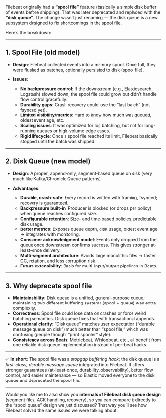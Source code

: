 Filebeat originally had a **“spool file”** feature (basically a simple disk buffer of events before shipping). That was later deprecated and replaced with the **“disk queue”**. The change wasn’t just renaming — the disk queue is a new subsystem designed to fix shortcomings in the spool file.

Here’s the breakdown:

---

## 1. Spool File (old model)

* **Design**: Filebeat collected events into a memory spool. Once full, they were flushed as batches, optionally persisted to disk (spool file).
* **Issues**:

  * **No backpressure control**: If the downstream (e.g., Elasticsearch, Logstash) slowed down, the spool file could grow but didn’t handle flow control gracefully.
  * **Durability gaps**: Crash recovery could lose the “last batch” (not fsynced yet).
  * **Limited visibility/metrics**: Hard to know how much was queued, oldest event age, etc.
  * **Scaling issues**: It was optimized for log batching, but not for long-running queues or high-volume edge cases.
  * **Rigid lifecycle**: Once a spool file reached its limit, Filebeat basically stopped until the batch was shipped.

---

## 2. Disk Queue (new model)

* **Design**: A proper, append-only, segment-based queue on disk (very much like Kafka/Chronicle Queue patterns).
* **Advantages**:

  * **Durable, crash-safe**: Every record is written with framing, fsynced; recovery is guaranteed.
  * **Backpressure built-in**: Producer is blocked (or drops per policy) when queue reaches configured size.
  * **Configurable retention**: Size- and time-based policies, predictable disk usage.
  * **Better metrics**: Exposes queue depth, disk usage, oldest event age → integrates with monitoring.
  * **Consumer acknowledgment model**: Events only dropped from the queue once downstream confirms success. This gives stronger at-least-once delivery.
  * **Multi-segment architecture**: Avoids large monolithic files → faster GC, rotation, and less corruption risk.
  * **Future extensibility**: Basis for multi-input/output pipelines in Beats.

---

## 3. Why deprecate spool file

* **Maintainability**: Disk queue is a unified, general-purpose queue; maintaining two different buffering systems (spool + queue) was extra complexity.
* **Correctness**: Spool file could lose data on crashes or force weird batching semantics. Disk queue fixes that with transactional appends.
* **Operational clarity**: “Disk queue” matches user expectation (“durable message queue on disk”) much better than “spool file,” which was confusing (people thought “print spooler” style).
* **Consistency across Beats**: Metricbeat, Winlogbeat, etc., all benefit from one reliable disk queue implementation instead of per-beat hacks.

---

✅ **In short**:
The spool file was a *stopgap buffering hack*; the disk queue is a *first-class, durable message queue* integrated into Filebeat. It offers stronger guarantees (at-least-once, durability, observability), better flow control, and easier maintenance — so Elastic moved everyone to the disk queue and deprecated the spool file.

---

Would you like me to also show you **internals of Filebeat disk queue design** (segment files, ACK handling, recovery), so you can compare it directly to the “spool queue” design we just discussed? That way you’ll see how Filebeat solved the same issues we were talking about.
